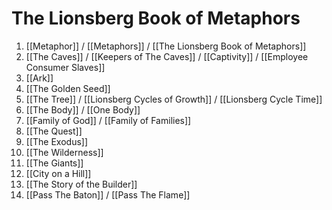 # The Lionsberg Book of Metaphors

1. [[Metaphor]] / [[Metaphors]] / [[The Lionsberg Book of Metaphors]]  
2. [[The Caves]] / [[Keepers of The Caves]] / [[Captivity]] / [[Employee Consumer Slaves]]   
3. [[Ark]]  
4. [[The Golden Seed]]  
5. [[The Tree]] / [[Lionsberg Cycles of Growth]] / [[Lionsberg Cycle Time]]   
6. [[The Body]] / [[One Body]]  
7. [[Family of God]] / [[Family of Families]]  
8. [[The Quest]]  
9. [[The Exodus]]  
10. [[The Wilderness]]  
11. [[The Giants]]  
12. [[City on a Hill]]  
13. [[The Story of the Builder]]  
14. [[Pass The Baton]] / [[Pass The Flame]]  